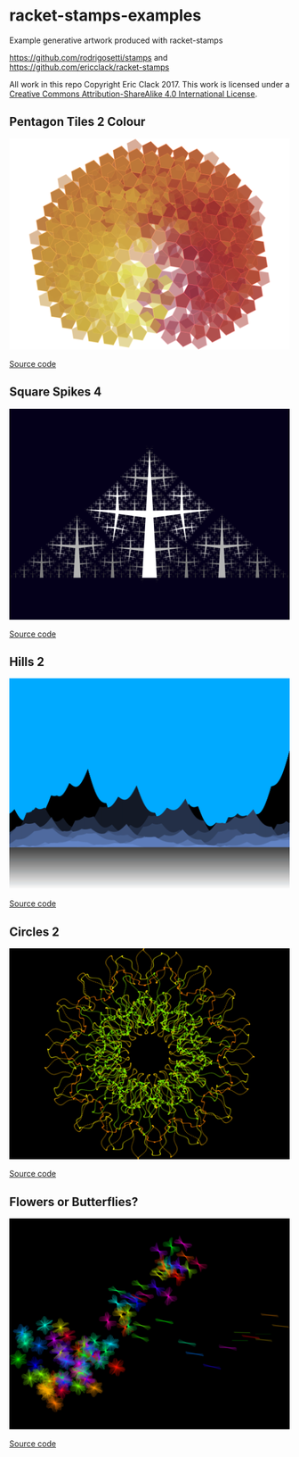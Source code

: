 # racket-stamps-examples
Example generative artwork produced with racket-stamps

https://github.com/rodrigosetti/stamps and https://github.com/ericclack/racket-stamps

All work in this repo Copyright Eric Clack 2017. This work is licensed under a [Creative Commons Attribution-ShareAlike 4.0 International License](http://creativecommons.org/licenses/by-sa/4.0/).

## Pentagon Tiles 2 Colour
![Pentagon Tiles 2 Colour](examples/output/pentagon-tiles2-colour.png "Pentagon Tiles 2 Colour")

[Source code](examples/pentagon-tiles2-colour.rkt)


## Square Spikes 4
![Square Spikes 4](examples/output/square-spikes4.png "Square Spikes 4")

[Source code](examples/square-spikes4.rkt)


## Hills 2
![Hills 2](examples/output/hills2.png "Hills 2")

[Source code](examples/hills2.rkt)


## Circles 2
![Circles 2](examples/output/circles2.png "Circles 2")

[Source code](examples/circles2.rkt)


## Flowers or Butterflies?
![Flowers or Butterflies](examples/output/flowers-or-butterflies.png "Flowers or Butterflies")

[Source code](examples/flowers-or-butterflies.rkt)

